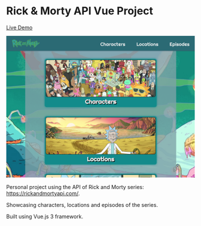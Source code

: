 # Rick & Morty API Vue Project

[Live Demo](https://federico-palma.github.io/r-m-project-vue/)

![Preview image for Rick and Morty Vue Project](/src/assets/R&M-Proyect-Vue-Preview-IMG.png)

Personal project using the API of Rick and Morty series: https://rickandmortyapi.com/.

Showcasing characters, locations and episodes of the series.

Built using Vue.js 3 framework.
